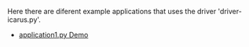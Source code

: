 Here there are diferent example applications that uses the driver 'driver-icarus.py'.
* [application1.py Demo](https://www.youtube.com/watch?v=0h_9_rxgOh0&t=25s)
